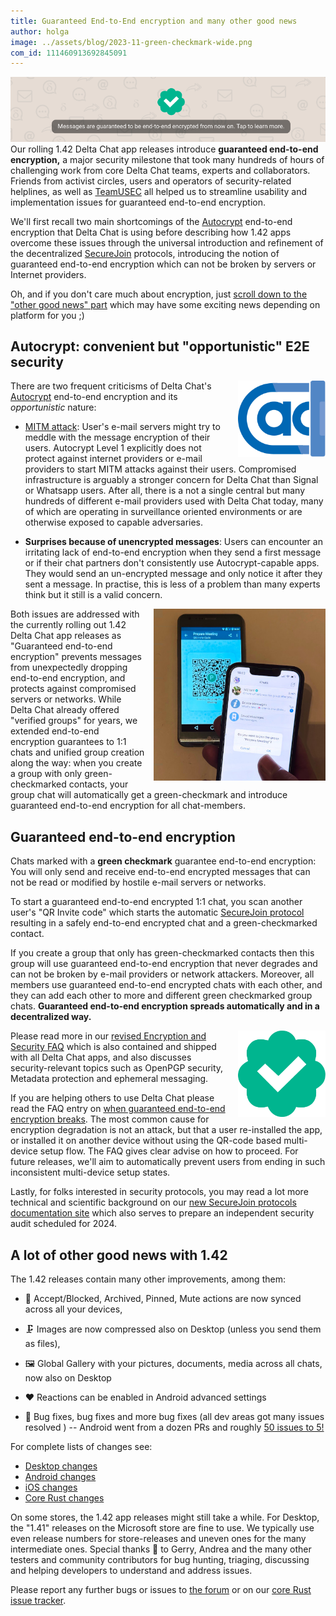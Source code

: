 ```yaml
---
title: Guaranteed End-to-End encryption and many other good news
author: holga
image: ../assets/blog/2023-11-green-checkmark-wide.png
com_id: 111460913692845091
---
```


![E2EE from now on](../assets/blog/2023-11-e2ee-activated.png)
Our rolling 1.42 Delta Chat app releases introduce 
**guaranteed end-to-end encryption,**
a major security milestone that took many hundreds of hours 
of challenging work from core Delta Chat teams, experts and collaborators.
Friends from activist circles, users and operators of security-related helplines,
as well as [TeamUSEC](https://teamusec.de) 
all helped us to streamline usability and implementation issues 
for guaranteed end-to-end encryption. 

We'll first recall two main shortcomings of the [Autocrypt](https://autocrypt.org)
end-to-end encryption that Delta Chat is using
before describing how 1.42 apps overcome these issues
through the universal introduction and refinement
of the decentralized [SecureJoin](https://securejoin.delta.chat) protocols,
introducing the notion of guaranteed end-to-end encryption
which can not be broken by servers or Internet providers. 

Oh, and if you don't care much about encryption, 
just [scroll down to the "other good news" part](#a-lot-of-other-good-news-with-142)
which may have some exciting news depending on platform for you ;) 

## Autocrypt: convenient but "opportunistic" E2E security 

<img src="../assets/logos/autocrypt.svg" width="140" style="float:right; margin-left:1em;" />

There are two frequent criticisms of Delta Chat's [Autocrypt](https://autocrypt.org) 
end-to-end encryption and its *opportunistic* nature: 

- [MITM attack](https://en.wikipedia.org/wiki/Man-in-the-middle_attack): 
  User's e-mail servers might try to meddle with the message encryption of their users. 
  Autocrypt Level 1 explicitly does not protect against internet providers or e-mail
  providers to start MITM attacks against their users. 
  Compromised infrastructure is arguably a stronger concern 
  for Delta Chat than Signal or Whatsapp users.
  After all, there is a not a single central 
  but many hundreds of different e-mail providers used with Delta Chat today,
  many of which are operating in surveillance oriented environments
  or are otherwise exposed to capable adversaries. 

- **Surprises because of unencrypted messages**: 
  Users can encounter an irritating lack of end-to-end encryption 
  when they send a first message or 
  if their chat partners don't consistently use Autocrypt-capable apps.
  They would send an un-encrypted message and only notice it after they sent a message. 
  In practise, this is less of a problem than many experts think 
  but it still is a valid concern. 

<img src="../assets/blog/2023-11-qr-scan.jpg" width="275" style="float:right; margin-left: 1em;" />

Both issues are addressed with the currently rolling out 1.42 Delta Chat app releases
as "Guaranteed end-to-end encryption" prevents messages 
from unexpectedly dropping end-to-end encryption,
and protects against compromised servers or networks. 
While Delta Chat already offered "verified groups" for years, 
we extended end-to-end encryption guarantees to 1:1 chats
and unified group creation along the way:
when you create a group with only green-checkmarked contacts,
your group chat will automatically get a green-checkmark 
and introduce guaranteed end-to-end encryption for all chat-members. 

## Guaranteed end-to-end encryption

Chats marked with a **green checkmark** guarantee end-to-end encryption:
You will only send and receive end-to-end encrypted messages
that can not be read or modified by hostile e-mail servers or networks.

To start a guaranteed end-to-end encrypted 1:1 chat,
you scan another user's "QR Invite code" 
which starts the automatic [SecureJoin protocol](https://securejoin.delta.chat)
resulting in a safely end-to-end encrypted chat and a green-checkmarked contact. 

If you create a group that only has green-checkmarked contacts
then this group will use guaranteed end-to-end encryption
that never degrades and can not be broken by e-mail providers or network attackers. 
Moreover, all members use guaranteed end-to-end encrypted chats with each other,
and they can add each other to more and different green checkmarked group chats. 
**Guaranteed end-to-end encryption spreads automatically and in a decentralized way.**

<img src="../assets/blog/green-checkmark.svg" width="140" style="float:right; margin-left:1em;" />  

Please read more in our [revised Encryption and Security FAQ](https://delta.chat/en/help#encryption-and-security) 
which is also contained and shipped with all Delta Chat apps,
and also discusses security-relevant topics such as OpenPGP security, 
Metadata protection and ephemeral messaging. 

If you are helping others to use Delta Chat please read the FAQ entry on
[when guaranteed end-to-end encryption breaks](https://delta.chat/en/help#nocryptanymore).
The most common cause for encryption degradation is not an attack, 
but that a user re-installed the app, 
or installed it on another device without using the QR-code based multi-device setup flow.
The FAQ gives clear advise on how to proceed. 
For future releases, we'll aim to automatically prevent users 
from ending in such inconsistent multi-device setup states. 

Lastly, for folks interested in security protocols, 
you may read a lot more technical and scientific background on our 
[new SecureJoin protocols documentation site](https://securejoin.delta.chat)
which also serves to prepare an independent security audit scheduled for 2024. 

## A lot of other good news with 1.42

The 1.42 releases contain many other improvements, among them:

- 🔄 Accept/Blocked, Archived, Pinned, Mute actions are now synced across all your devices,

- 🗜️ Images are now compressed also on Desktop (unless you send them as files), 

- 🖼️ Global Gallery with your pictures, documents, media across all chats,
  now also on Desktop 

- ❤️  Reactions can be enabled in Android advanced settings 

- 🐞 Bug fixes, bug fixes and more bug fixes (all dev areas got many issues
  resolved ) -- Android went from a dozen PRs 
  and roughly [50 issues to 5!](https://github.com/deltachat/deltachat-android/issues)

For complete lists of changes see: 

- [Desktop changes](https://github.com/deltachat/deltachat-desktop/blob/master/CHANGELOG.md) 
- [Android changes](https://github.com/deltachat/deltachat-android/blob/master/CHANGELOG.md) 
- [iOS changes](https://github.com/deltachat/deltachat-ios/blob/master/CHANGELOG.md) 
- [Core Rust changes](https://github.com/deltachat/deltachat-core-rust/blob/main/CHANGELOG.md) 

On some stores, the 1.42 app releases might still take a while. 
For Desktop, the "1.41" releases on the Microsoft store are fine to use. 
We typically use even release numbers for store-releases 
and uneven ones for the many intermediate ones. 
Special thanks 💜 to Gerry, Andrea and the many other testers and
community contributors for bug hunting, triaging, discussing and helping
developers to understand and address issues. 

Please report any further bugs or issues to [the forum](https://support.delta.chat) 
or on our [core Rust issue tracker](https://github.com/deltachat/deltachat-core-rust/issues).
